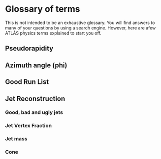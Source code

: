 # Glossary of terms

This is not intended to be an exhaustive glossary.  You will find answers to many of your questions by using a search engine.  However, here are afew ATLAS physics terms explained to start you off.


## Pseudorapidity


## Azimuth angle (phi)


## Good Run List

## Jet Reconstruction

### Good, bad and ugly jets

### Jet Vertex Fraction

### Jet mass

### Cone



